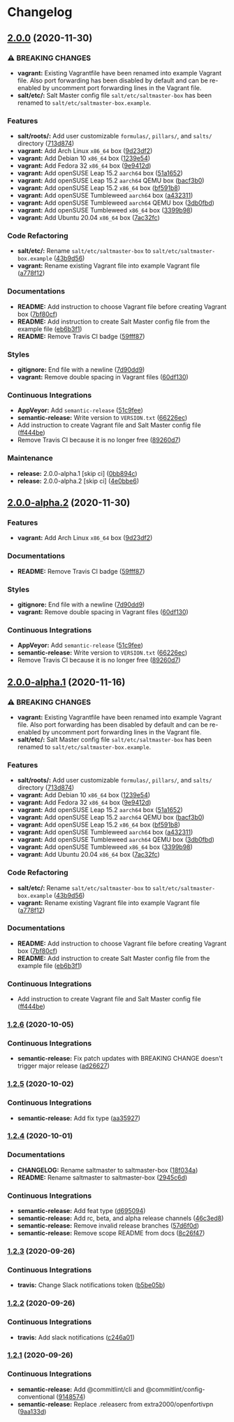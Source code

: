 # Changelog

## [2.0.0](https://github.com/extra2000/saltmaster-box/compare/v1.2.6...v2.0.0) (2020-11-30)


### ⚠ BREAKING CHANGES

* **vagrant:** Existing Vagrantfile have been renamed into example Vagrant file. Also port forwarding has been disabled by default and can be re-enabled by uncomment port forwarding lines in the Vagrant file.
* **salt/etc/:** Salt Master config file `salt/etc/saltmaster-box` has been renamed to `salt/etc/saltmaster-box.example`.

### Features

* **salt/roots/:** Add user customizable `formulas/`, `pillars/`, and `salts/` directory ([713d874](https://github.com/extra2000/saltmaster-box/commit/713d8747cf66f934822fe44e5c75df32f664b82b))
* **vagrant:** Add Arch Linux `x86_64` box ([9d23df2](https://github.com/extra2000/saltmaster-box/commit/9d23df28e5e88533c429983368fad7dc56f5a6d4))
* **vagrant:** Add Debian 10 `x86_64` box ([1239e54](https://github.com/extra2000/saltmaster-box/commit/1239e54c04bcaa2332fabe65de498e605302e2c9))
* **vagrant:** Add Fedora 32 `x86_64` box ([9e9412d](https://github.com/extra2000/saltmaster-box/commit/9e9412d5f0f3ffda3c06146c4815fc5940d20f62))
* **vagrant:** Add openSUSE Leap 15.2 `aarch64` box ([51a1652](https://github.com/extra2000/saltmaster-box/commit/51a16521de9edb22d7f27f44b13d71a7a0430761))
* **vagrant:** Add openSUSE Leap 15.2 `aarch64` QEMU box ([bacf3b0](https://github.com/extra2000/saltmaster-box/commit/bacf3b0f047ab2d2c835365df257f4f895a6b418))
* **vagrant:** Add openSUSE Leap 15.2 `x86_64` box ([bf591b8](https://github.com/extra2000/saltmaster-box/commit/bf591b82ed6f6e64b613a9207a1743e01818f0ba))
* **vagrant:** Add openSUSE Tumbleweed `aarch64` box ([a432311](https://github.com/extra2000/saltmaster-box/commit/a432311a05bb5d095ec55100fdc2fe4535833fed))
* **vagrant:** Add openSUSE Tumbleweed `aarch64` QEMU box ([3db0fbd](https://github.com/extra2000/saltmaster-box/commit/3db0fbd818efd348ee9edbcbd559a6c5e113d2e1))
* **vagrant:** Add openSUSE Tumbleweed `x86_64` box ([3399b98](https://github.com/extra2000/saltmaster-box/commit/3399b9837e4e36b85875e8abdaf29eb950d53fe6))
* **vagrant:** Add Ubuntu 20.04 `x86_64` box ([7ac32fc](https://github.com/extra2000/saltmaster-box/commit/7ac32fc908f3b3237278a45ebd560923ae36df3d))


### Code Refactoring

* **salt/etc/:** Rename `salt/etc/saltmaster-box` to `salt/etc/saltmaster-box.example` ([43b9d56](https://github.com/extra2000/saltmaster-box/commit/43b9d564f5cda43f1b784972b38722e4850a6f0f))
* **vagrant:** Rename existing Vagrant file into example Vagrant file ([a778f12](https://github.com/extra2000/saltmaster-box/commit/a778f127ff9799fc56a69f9c62cd0e8bb1f19e2b))


### Documentations

* **README:** Add instruction to choose Vagrant file before creating Vagrant box ([7bf80cf](https://github.com/extra2000/saltmaster-box/commit/7bf80cf72df6d1630a45c0f4c1d3b3592ef6f677))
* **README:** Add instruction to create Salt Master config file from the example file ([eb6b3f1](https://github.com/extra2000/saltmaster-box/commit/eb6b3f1f86906b1f297a803350e768b13ab162fb))
* **README:** Remove Travis CI badge ([59fff87](https://github.com/extra2000/saltmaster-box/commit/59fff871b39056bb4caad9236c1ef34cae33fc3e))


### Styles

* **gitignore:** End file with a newline ([7d90dd9](https://github.com/extra2000/saltmaster-box/commit/7d90dd9956e22f388d056c9557e4e63333e903e3))
* **vagrant:** Remove double spacing in Vagrant files ([60df130](https://github.com/extra2000/saltmaster-box/commit/60df130ee33adb2e17ef1d5e5fd75acdca956a27))


### Continuous Integrations

* **AppVeyor:** Add `semantic-release` ([51c9fee](https://github.com/extra2000/saltmaster-box/commit/51c9feef3fa3300cbfe6993f8e90a53dc7490833))
* **semantic-release:** Write version to `VERSION.txt` ([66226ec](https://github.com/extra2000/saltmaster-box/commit/66226ecfafddb802a3cb09c54a57c2415cea0a1a))
* Add instruction to create Vagrant file and Salt Master config file ([ff444be](https://github.com/extra2000/saltmaster-box/commit/ff444bef95f7d8626b548d18bba62ec1bb011afb))
* Remove Travis CI because it is no longer free ([89260d7](https://github.com/extra2000/saltmaster-box/commit/89260d76af9efdbc56dbfe76607276da525c1ad7))


### Maintenance

* **release:** 2.0.0-alpha.1 [skip ci] ([0bb894c](https://github.com/extra2000/saltmaster-box/commit/0bb894c5801050c273f7387d985d882c7c14458c))
* **release:** 2.0.0-alpha.2 [skip ci] ([4e0bbe6](https://github.com/extra2000/saltmaster-box/commit/4e0bbe6b79edea08f3a3671de08b1c86b0e66cf5))

## [2.0.0-alpha.2](https://github.com/extra2000/saltmaster-box/compare/v2.0.0-alpha.1...v2.0.0-alpha.2) (2020-11-30)


### Features

* **vagrant:** Add Arch Linux `x86_64` box ([9d23df2](https://github.com/extra2000/saltmaster-box/commit/9d23df28e5e88533c429983368fad7dc56f5a6d4))


### Documentations

* **README:** Remove Travis CI badge ([59fff87](https://github.com/extra2000/saltmaster-box/commit/59fff871b39056bb4caad9236c1ef34cae33fc3e))


### Styles

* **gitignore:** End file with a newline ([7d90dd9](https://github.com/extra2000/saltmaster-box/commit/7d90dd9956e22f388d056c9557e4e63333e903e3))
* **vagrant:** Remove double spacing in Vagrant files ([60df130](https://github.com/extra2000/saltmaster-box/commit/60df130ee33adb2e17ef1d5e5fd75acdca956a27))


### Continuous Integrations

* **AppVeyor:** Add `semantic-release` ([51c9fee](https://github.com/extra2000/saltmaster-box/commit/51c9feef3fa3300cbfe6993f8e90a53dc7490833))
* **semantic-release:** Write version to `VERSION.txt` ([66226ec](https://github.com/extra2000/saltmaster-box/commit/66226ecfafddb802a3cb09c54a57c2415cea0a1a))
* Remove Travis CI because it is no longer free ([89260d7](https://github.com/extra2000/saltmaster-box/commit/89260d76af9efdbc56dbfe76607276da525c1ad7))

## [2.0.0-alpha.1](https://github.com/extra2000/saltmaster-box/compare/v1.2.6...v2.0.0-alpha.1) (2020-11-16)


### ⚠ BREAKING CHANGES

* **vagrant:** Existing Vagrantfile have been renamed into example Vagrant file. Also port forwarding has been disabled by default and can be re-enabled by uncomment port forwarding lines in the Vagrant file.
* **salt/etc/:** Salt Master config file `salt/etc/saltmaster-box` has been renamed to `salt/etc/saltmaster-box.example`.

### Features

* **salt/roots/:** Add user customizable `formulas/`, `pillars/`, and `salts/` directory ([713d874](https://github.com/extra2000/saltmaster-box/commit/713d8747cf66f934822fe44e5c75df32f664b82b))
* **vagrant:** Add Debian 10 `x86_64` box ([1239e54](https://github.com/extra2000/saltmaster-box/commit/1239e54c04bcaa2332fabe65de498e605302e2c9))
* **vagrant:** Add Fedora 32 `x86_64` box ([9e9412d](https://github.com/extra2000/saltmaster-box/commit/9e9412d5f0f3ffda3c06146c4815fc5940d20f62))
* **vagrant:** Add openSUSE Leap 15.2 `aarch64` box ([51a1652](https://github.com/extra2000/saltmaster-box/commit/51a16521de9edb22d7f27f44b13d71a7a0430761))
* **vagrant:** Add openSUSE Leap 15.2 `aarch64` QEMU box ([bacf3b0](https://github.com/extra2000/saltmaster-box/commit/bacf3b0f047ab2d2c835365df257f4f895a6b418))
* **vagrant:** Add openSUSE Leap 15.2 `x86_64` box ([bf591b8](https://github.com/extra2000/saltmaster-box/commit/bf591b82ed6f6e64b613a9207a1743e01818f0ba))
* **vagrant:** Add openSUSE Tumbleweed `aarch64` box ([a432311](https://github.com/extra2000/saltmaster-box/commit/a432311a05bb5d095ec55100fdc2fe4535833fed))
* **vagrant:** Add openSUSE Tumbleweed `aarch64` QEMU box ([3db0fbd](https://github.com/extra2000/saltmaster-box/commit/3db0fbd818efd348ee9edbcbd559a6c5e113d2e1))
* **vagrant:** Add openSUSE Tumbleweed `x86_64` box ([3399b98](https://github.com/extra2000/saltmaster-box/commit/3399b9837e4e36b85875e8abdaf29eb950d53fe6))
* **vagrant:** Add Ubuntu 20.04 `x86_64` box ([7ac32fc](https://github.com/extra2000/saltmaster-box/commit/7ac32fc908f3b3237278a45ebd560923ae36df3d))


### Code Refactoring

* **salt/etc/:** Rename `salt/etc/saltmaster-box` to `salt/etc/saltmaster-box.example` ([43b9d56](https://github.com/extra2000/saltmaster-box/commit/43b9d564f5cda43f1b784972b38722e4850a6f0f))
* **vagrant:** Rename existing Vagrant file into example Vagrant file ([a778f12](https://github.com/extra2000/saltmaster-box/commit/a778f127ff9799fc56a69f9c62cd0e8bb1f19e2b))


### Documentations

* **README:** Add instruction to choose Vagrant file before creating Vagrant box ([7bf80cf](https://github.com/extra2000/saltmaster-box/commit/7bf80cf72df6d1630a45c0f4c1d3b3592ef6f677))
* **README:** Add instruction to create Salt Master config file from the example file ([eb6b3f1](https://github.com/extra2000/saltmaster-box/commit/eb6b3f1f86906b1f297a803350e768b13ab162fb))


### Continuous Integrations

* Add instruction to create Vagrant file and Salt Master config file ([ff444be](https://github.com/extra2000/saltmaster-box/commit/ff444bef95f7d8626b548d18bba62ec1bb011afb))

### [1.2.6](https://github.com/extra2000/saltmaster-box/compare/v1.2.5...v1.2.6) (2020-10-05)


### Continuous Integrations

* **semantic-release:** Fix patch updates with BREAKING CHANGE doesn't trigger major release ([ad26627](https://github.com/extra2000/saltmaster-box/commit/ad26627cea523b69569b9901900f65b57e3777ab))

### [1.2.5](https://github.com/extra2000/saltmaster-box/compare/v1.2.4...v1.2.5) (2020-10-02)


### Continuous Integrations

* **semantic-release:** Add fix type ([aa35927](https://github.com/extra2000/saltmaster-box/commit/aa35927f96f0ca3a33abfd9eec4186fce159f1e5))

### [1.2.4](https://github.com/extra2000/saltmaster/compare/v1.2.3...v1.2.4) (2020-10-01)


### Documentations

* **CHANGELOG:** Rename saltmaster to saltmaster-box ([18f034a](https://github.com/extra2000/saltmaster/commit/18f034a56b40d8d73864a081e7c1b88ad836cf43))
* **README:** Rename saltmaster to saltmaster-box ([2945c6d](https://github.com/extra2000/saltmaster/commit/2945c6d5dd16e469b9e7fd3609da4d5d527c954e))


### Continuous Integrations

* **semantic-release:** Add feat type ([d695094](https://github.com/extra2000/saltmaster/commit/d695094ddc23ef37a0c3bb091a317d033ce5061e))
* **semantic-release:** Add rc, beta, and alpha release channels ([46c3ed8](https://github.com/extra2000/saltmaster/commit/46c3ed87ad9af9abe7bf0d6e6e85488c869e5f89))
* **semantic-release:** Remove invalid release branches ([57d6f0d](https://github.com/extra2000/saltmaster/commit/57d6f0d35bf81c82940b8f707c5aa1a23274962c))
* **semantic-release:** Remove scope README from docs ([8c26f47](https://github.com/extra2000/saltmaster/commit/8c26f47410aef1a10a0af29e06524b7dd594ddd0))

### [1.2.3](https://github.com/extra2000/saltmaster-box/compare/v1.2.2...v1.2.3) (2020-09-26)


### Continuous Integrations

* **travis:** Change Slack notifications token ([b5be05b](https://github.com/extra2000/saltmaster-box/commit/b5be05b66a5274719e1f561dedb23409e9604004))

### [1.2.2](https://github.com/extra2000/saltmaster-box/compare/v1.2.1...v1.2.2) (2020-09-26)


### Continuous Integrations

* **travis:** Add slack notifications ([c246a01](https://github.com/extra2000/saltmaster-box/commit/c246a01fe7626ca77fd13a71e89cc8095483a25e))

### [1.2.1](https://github.com/extra2000/saltmaster-box/compare/v1.2.0...v1.2.1) (2020-09-26)


### Continuous Integrations

* **semantic-release:** Add @commitlint/cli and @commitlint/config-conventional ([9148574](https://github.com/extra2000/saltmaster-box/commit/91485742b6c4e2a81e91f09510ce406f4d2bbe44))
* **semantic-release:** Replace .releaserc from extra2000/openfortivpn ([9aa133d](https://github.com/extra2000/saltmaster-box/commit/9aa133dce468b05ec8744e0eda44d39ae1cd8c4e))
